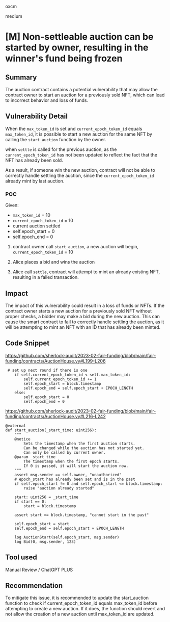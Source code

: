 oxcm

medium

# [M] Non-settleable auction can be started by owner, resulting in the winner's fund being frozen

## Summary

The auction contract contains a potential vulnerability that may allow the contract owner to start an auction for a previously sold NFT, which can lead to incorrect behavior and loss of funds.

## Vulnerability Detail

When the `max_token_id` is set and `current_epoch_token_id` equals `max_token_id`, it is possible to start a new auction for the same NFT by calling the `start_auction` function by the owner. 

when `settle` is called for the previous auction, as the `current_epoch_token_id` has not been updated to reflect the fact that the NFT has already been sold. 

As a result, if someone win the new auction, contract will not be able to correctly handle settling the auction, since the `current_epoch_token_id` already mint by last auction.

### POC

Given:

* `max_token_id` = 10
* `current_epoch_token_id` = 10
* current auction settled
* self.epoch_start = 0
* self.epoch_end = 0

1. contract owner call `start_auction`, a new auction will begin, `current_epoch_token_id` = 10

2. Alice places a bid and wins the auction

3. Alice call `settle`, contract will attempt to mint an already existing NFT, resulting in a failed transaction.

## Impact

The impact of this vulnerability could result in a loss of funds or NFTs. If the contract owner starts a new auction for a previously sold NFT without proper checks, a bidder may make a bid during the new auction. This can cause the smart contract to fail to correctly handle settling the auction, as it will be attempting to mint an NFT with an ID that has already been minted.

## Code Snippet

https://github.com/sherlock-audit/2023-02-fair-funding/blob/main/fair-funding/contracts/AuctionHouse.vy#L199-L206

```vyper=199
 # set up next round if there is one
    if self.current_epoch_token_id < self.max_token_id:
        self.current_epoch_token_id += 1
        self.epoch_start = block.timestamp
        self.epoch_end = self.epoch_start + EPOCH_LENGTH
    else:
        self.epoch_start = 0
        self.epoch_end = 0
```

https://github.com/sherlock-audit/2023-02-fair-funding/blob/main/fair-funding/contracts/AuctionHouse.vy#L216-L242

```vyper=216
@external
def start_auction(_start_time: uint256):
    """
    @notice
        Sets the timestamp when the first auction starts.
        Can be changed while the auction has not started yet.
        Can only be called by current owner.
    @param _start_time
        The timestamp when the first epoch starts.
        If 0 is passed, it will start the auction now.
    """
    assert msg.sender == self.owner, "unauthorized"
    # epoch_start has already been set and is in the past
    if self.epoch_start != 0 and self.epoch_start <= block.timestamp: 
        raise "auction already started"

    start: uint256 = _start_time
    if start == 0:
        start = block.timestamp

    assert start >= block.timestamp, "cannot start in the past"

    self.epoch_start = start
    self.epoch_end = self.epoch_start + EPOCH_LENGTH

    log AuctionStart(self.epoch_start, msg.sender)
    log Bid(0, msg.sender, 123)
```
## Tool used

Manual Review / ChatGPT PLUS

## Recommendation

To mitigate this issue, it is recommended to update the start_auction function to check if current_epoch_token_id equals max_token_id before attempting to create a new auction. If it does, the function should revert and not allow the creation of a new auction until max_token_id are updated. 